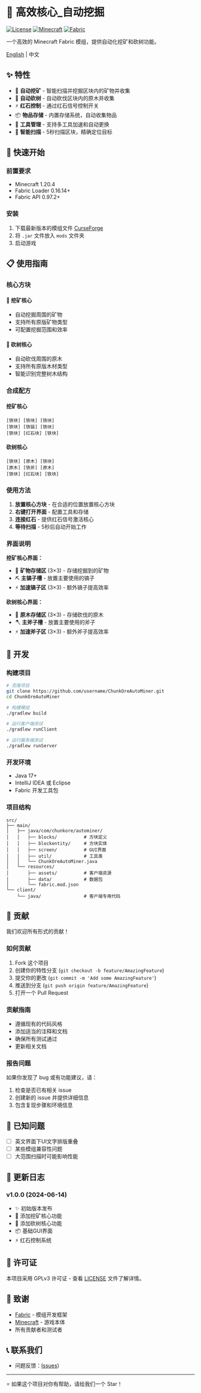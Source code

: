 # 📖 高效核心_自动挖掘

[![License](https://img.shields.io/badge/License-GPLv3-blue.svg)](LICENSE)
[![Minecraft](https://img.shields.io/badge/Minecraft-1.20.4-green.svg)](https://minecraft.net/)
[![Fabric](https://img.shields.io/badge/Fabric-0.97.2-orange.svg)](https://fabricmc.net/)

一个高效的 Minecraft Fabric 模组，提供自动化挖矿和砍树功能。

[English](README.md) | 中文

## ✨ 特性

- 🔨 **自动挖矿** - 智能扫描并挖掘区块内的矿物并收集
- 🌲 **自动砍树** - 自动砍伐区块内的原木并收集
- ⚡ **红石控制** - 通过红石信号控制开关
- 📦 **物品存储** - 内置存储系统，自动收集物品
- 🔧 **工具管理** - 支持多工具加速和自动更换
- 🎯 **智能扫描** - 5秒扫描区块，精确定位目标

## 🚀 快速开始

### 前置要求

- Minecraft 1.20.4
- Fabric Loader 0.16.14+
- Fabric API 0.97.2+

### 安装

1. 下载最新版本的模组文件 [CurseForge](https://curseforge.com/minecraft/mc-mods/efficient-core-automatic-mining)
2. 将 `.jar` 文件放入 `mods` 文件夹
3. 启动游戏

## 📋 使用指南

### 核心方块

#### 🔨 挖矿核心
- 自动挖掘周围的矿物
- 支持所有原版矿物类型
- 可配置挖掘范围和效率

#### 🌲 砍树核心
- 自动砍伐周围的原木
- 支持所有原版木材类型
- 智能识别完整树木结构

### 合成配方

#### 挖矿核心
```
[铁块] [铁块] [铁块]
[铁块] [铁镐] [铁块]
[铁块] [红石块] [铁块]
```

#### 砍树核心
```
[铁块] [原木] [铁块]
[原木] [铁斧] [原木]
[铁块] [红石块] [铁块]
```

### 使用方法

1. **放置核心方块** - 在合适的位置放置核心方块
2. **右键打开界面** - 配置工具和存储
3. **连接红石** - 提供红石信号激活核心
4. **等待扫描** - 5秒后自动开始工作

### 界面说明

**挖矿核心界面：**
- 🎒 **矿物存储区** (3×3) - 存储挖掘到的矿物
- ⛏️ **主镐子槽** - 放置主要使用的镐子
- ⚡ **加速镐子区** (3×3) - 额外镐子提高效率

**砍树核心界面：**
- 🎒 **原木存储区** (3×3) - 存储砍伐的原木
- 🪓 **主斧子槽** - 放置主要使用的斧子
- ⚡ **加速斧子区** (3×3) - 额外斧子提高效率

## 🔧 开发

### 构建项目

```bash
# 克隆项目
git clone https://github.com/username/ChunkOreAutoMiner.git
cd ChunkOreAutoMiner

# 构建模组
./gradlew build

# 运行客户端测试
./gradlew runClient

# 运行服务端测试
./gradlew runServer
```

### 开发环境

- Java 17+
- IntelliJ IDEA 或 Eclipse
- Fabric 开发工具包

### 项目结构

```
src/
├── main/
│   ├── java/com/chunkore/autominer/
│   │   ├── blocks/          # 方块定义
│   │   ├── blockentity/     # 方块实体
│   │   ├── screen/          # GUI界面
│   │   ├── util/            # 工具类
│   │   └── ChunkOreAutoMiner.java
│   └── resources/
│       ├── assets/          # 客户端资源
│       ├── data/            # 数据包
│       └── fabric.mod.json
└── client/
    └── java/                # 客户端专用代码
```

## 🤝 贡献

我们欢迎所有形式的贡献！

### 如何贡献

1. Fork 这个项目
2. 创建你的特性分支 (`git checkout -b feature/AmazingFeature`)
3. 提交你的更改 (`git commit -m 'Add some AmazingFeature'`)
4. 推送到分支 (`git push origin feature/AmazingFeature`)
5. 打开一个 Pull Request

### 贡献指南

- 遵循现有的代码风格
- 添加适当的注释和文档
- 确保所有测试通过
- 更新相关文档

### 报告问题

如果你发现了 bug 或有功能建议，请：

1. 检查是否已有相关 issue
2. 创建新的 issue 并提供详细信息
3. 包含复现步骤和环境信息

## 🐛 已知问题

- [ ] 英文界面下UI文字排版重叠
- [ ] 某些模组兼容性问题
- [ ] 大范围扫描时可能影响性能

## 📝 更新日志

### v1.0.0 (2024-06-14)
- ✨ 初始版本发布
- 🔨 添加挖矿核心功能
- 🌲 添加砍树核心功能
- 📦 基础GUI界面
- ⚡ 红石控制系统

## 📄 许可证

本项目采用 GPLv3 许可证 - 查看 [LICENSE](LICENSE) 文件了解详情。

## 🙏 致谢

- [Fabric](https://fabricmc.net/) - 模组开发框架
- [Minecraft](https://minecraft.net/) - 游戏本体
- 所有贡献者和测试者

## 📞 联系我们
- 问题反馈：[Issues](https://github.com/caomei269/Minecraft_Efficient-Core_Automatic-mining/issues))


---

⭐ 如果这个项目对你有帮助，请给我们一个 Star！
